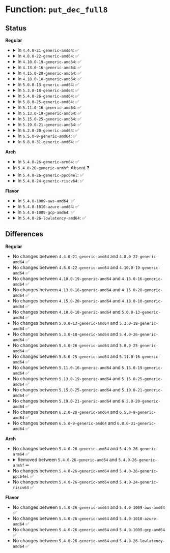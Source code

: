 # Function: <code>put_dec_full8</code>

## Status
<b>Regular</b>
<ul>
<li>
<details>
<summary>In <code>4.4.0-21-generic-amd64</code>: ✅</summary>

```c
char * put_dec_full8(char * buf, unsigned int r)
```

```json
{
  "name": "put_dec_full8",
  "collision_type": "Unique Static",
  "inline_type": "No",
  "funcs": [
    {
      "addr": 18446744071582983168,
      "name": "put_dec_full8",
      "external": false,
      "loc": "lib/vsprintf.c:216",
      "file": "lib/vsprintf.c",
      "inline": "seen, unknown",
      "caller_inline": [],
      "caller_func": [
        "lib/vsprintf.c:put_dec",
        "lib/vsprintf.c:put_dec"
      ]
    }
  ],
  "symbols": [
    {
      "addr": 18446744071582983168,
      "name": "put_dec_full8",
      "section": ".text",
      "bind": "STB_LOCAL",
      "size": 105
    }
  ]
}
```
</details>
</li>
<li>
<details>
<summary>In <code>4.8.0-22-generic-amd64</code>: ✅</summary>

```c
char * put_dec_full8(char * buf, unsigned int r)
```

```json
{
  "name": "put_dec_full8",
  "collision_type": "Unique Static",
  "inline_type": "No",
  "funcs": [
    {
      "addr": 18446744071583272368,
      "name": "put_dec_full8",
      "external": false,
      "loc": "lib/vsprintf.c:222",
      "file": "lib/vsprintf.c",
      "inline": "seen, unknown",
      "caller_inline": [],
      "caller_func": [
        "lib/vsprintf.c:put_dec",
        "lib/vsprintf.c:put_dec"
      ]
    }
  ],
  "symbols": [
    {
      "addr": 18446744071583272368,
      "name": "put_dec_full8",
      "section": ".text",
      "bind": "STB_LOCAL",
      "size": 105
    }
  ]
}
```
</details>
</li>
<li>
<details>
<summary>In <code>4.10.0-19-generic-amd64</code>: ✅</summary>

```c
char * put_dec_full8(char * buf, unsigned int r)
```

```json
{
  "name": "put_dec_full8",
  "collision_type": "Unique Static",
  "inline_type": "No",
  "funcs": [
    {
      "addr": 18446744071583391120,
      "name": "put_dec_full8",
      "external": false,
      "loc": "lib/vsprintf.c:222",
      "file": "lib/vsprintf.c",
      "inline": "seen, unknown",
      "caller_inline": [],
      "caller_func": [
        "lib/vsprintf.c:put_dec",
        "lib/vsprintf.c:put_dec"
      ]
    }
  ],
  "symbols": [
    {
      "addr": 18446744071583391120,
      "name": "put_dec_full8",
      "section": ".text",
      "bind": "STB_LOCAL",
      "size": 105
    }
  ]
}
```
</details>
</li>
<li>
<details>
<summary>In <code>4.13.0-16-generic-amd64</code>: ✅</summary>

```c
char * put_dec_full8(char * buf, unsigned int r)
```

```json
{
  "name": "put_dec_full8",
  "collision_type": "Unique Static",
  "inline_type": "No",
  "funcs": [
    {
      "addr": 18446744071588247072,
      "name": "put_dec_full8",
      "external": false,
      "loc": "lib/vsprintf.c:223",
      "file": "lib/vsprintf.c",
      "inline": "seen, unknown",
      "caller_inline": [],
      "caller_func": [
        "lib/vsprintf.c:put_dec",
        "lib/vsprintf.c:put_dec"
      ]
    }
  ],
  "symbols": [
    {
      "addr": 18446744071588247072,
      "name": "put_dec_full8",
      "section": ".text",
      "bind": "STB_LOCAL",
      "size": 105
    }
  ]
}
```
</details>
</li>
<li>
<details>
<summary>In <code>4.15.0-20-generic-amd64</code>: ✅</summary>

```c
char * put_dec_full8(char * buf, unsigned int r)
```

```json
{
  "name": "put_dec_full8",
  "collision_type": "Unique Static",
  "inline_type": "No",
  "funcs": [
    {
      "addr": 18446744071588798496,
      "name": "put_dec_full8",
      "external": false,
      "loc": "lib/vsprintf.c:225",
      "file": "lib/vsprintf.c",
      "inline": "seen, unknown",
      "caller_inline": [],
      "caller_func": [
        "lib/vsprintf.c:put_dec",
        "lib/vsprintf.c:put_dec"
      ]
    }
  ],
  "symbols": [
    {
      "addr": 18446744071588798496,
      "name": "put_dec_full8",
      "section": ".text",
      "bind": "STB_LOCAL",
      "size": 105
    }
  ]
}
```
</details>
</li>
<li>
<details>
<summary>In <code>4.18.0-10-generic-amd64</code>: ✅</summary>

```c
char * put_dec_full8(char * buf, unsigned int r)
```

```json
{
  "name": "put_dec_full8",
  "collision_type": "Unique Static",
  "inline_type": "No",
  "funcs": [
    {
      "addr": 18446744071589176592,
      "name": "put_dec_full8",
      "external": false,
      "loc": "lib/vsprintf.c:224",
      "file": "lib/vsprintf.c",
      "inline": "seen, unknown",
      "caller_inline": [],
      "caller_func": [
        "lib/vsprintf.c:put_dec",
        "lib/vsprintf.c:put_dec"
      ]
    }
  ],
  "symbols": [
    {
      "addr": 18446744071589176592,
      "name": "put_dec_full8",
      "section": ".text",
      "bind": "STB_LOCAL",
      "size": 100
    }
  ]
}
```
</details>
</li>
<li>
<details>
<summary>In <code>5.0.0-13-generic-amd64</code>: ✅</summary>

```c
char * put_dec_full8(char * buf, unsigned int r)
```

```json
{
  "name": "put_dec_full8",
  "collision_type": "Unique Static",
  "inline_type": "No",
  "funcs": [
    {
      "addr": 18446744071589406512,
      "name": "put_dec_full8",
      "external": false,
      "loc": "lib/vsprintf.c:225",
      "file": "lib/vsprintf.c",
      "inline": "seen, unknown",
      "caller_inline": [],
      "caller_func": [
        "lib/vsprintf.c:put_dec",
        "lib/vsprintf.c:put_dec"
      ]
    }
  ],
  "symbols": [
    {
      "addr": 18446744071589406512,
      "name": "put_dec_full8",
      "section": ".text",
      "bind": "STB_LOCAL",
      "size": 100
    }
  ]
}
```
</details>
</li>
<li>
<details>
<summary>In <code>5.3.0-18-generic-amd64</code>: ✅</summary>

```c
char * put_dec_full8(char * buf, unsigned int r)
```

```json
{
  "name": "put_dec_full8",
  "collision_type": "Unique Static",
  "inline_type": "No",
  "funcs": [
    {
      "addr": 18446744071589862432,
      "name": "put_dec_full8",
      "external": false,
      "loc": "lib/vsprintf.c:227",
      "file": "lib/vsprintf.c",
      "inline": "seen, unknown",
      "caller_inline": [],
      "caller_func": [
        "lib/vsprintf.c:put_dec",
        "lib/vsprintf.c:put_dec"
      ]
    }
  ],
  "symbols": [
    {
      "addr": 18446744071589862432,
      "name": "put_dec_full8",
      "section": ".text",
      "bind": "STB_LOCAL",
      "size": 91
    }
  ]
}
```
</details>
</li>
<li>
<details>
<summary>In <code>5.4.0-26-generic-amd64</code>: ✅</summary>

```c
char * put_dec_full8(char * buf, unsigned int r)
```

```json
{
  "name": "put_dec_full8",
  "collision_type": "Unique Static",
  "inline_type": "No",
  "funcs": [
    {
      "addr": 18446744071590088240,
      "name": "put_dec_full8",
      "external": false,
      "loc": "lib/vsprintf.c:227",
      "file": "lib/vsprintf.c",
      "inline": "seen, unknown",
      "caller_inline": [],
      "caller_func": [
        "lib/vsprintf.c:put_dec",
        "lib/vsprintf.c:put_dec"
      ]
    }
  ],
  "symbols": [
    {
      "addr": 18446744071590088240,
      "name": "put_dec_full8",
      "section": ".text",
      "bind": "STB_LOCAL",
      "size": 91
    }
  ]
}
```
</details>
</li>
<li>
<details>
<summary>In <code>5.8.0-25-generic-amd64</code>: ✅</summary>

```c
char * put_dec_full8(char * buf, unsigned int r)
```

```json
{
  "name": "put_dec_full8",
  "collision_type": "Unique Static",
  "inline_type": "No",
  "funcs": [
    {
      "addr": 18446744071585086160,
      "name": "put_dec_full8",
      "external": false,
      "loc": "lib/vsprintf.c:230",
      "file": "lib/vsprintf.c",
      "inline": "seen, unknown",
      "caller_inline": [],
      "caller_func": [
        "lib/vsprintf.c:put_dec",
        "lib/vsprintf.c:put_dec"
      ]
    }
  ],
  "symbols": [
    {
      "addr": 18446744071585086160,
      "name": "put_dec_full8",
      "section": ".text",
      "bind": "STB_LOCAL",
      "size": 91
    }
  ]
}
```
</details>
</li>
<li>
<details>
<summary>In <code>5.11.0-16-generic-amd64</code>: ✅</summary>

```c
char * put_dec_full8(char * buf, unsigned int r)
```

```json
{
  "name": "put_dec_full8",
  "collision_type": "Unique Static",
  "inline_type": "No",
  "funcs": [
    {
      "addr": 18446744071585235280,
      "name": "put_dec_full8",
      "external": false,
      "loc": "lib/vsprintf.c:230",
      "file": "lib/vsprintf.c",
      "inline": "seen, unknown",
      "caller_inline": [],
      "caller_func": [
        "lib/vsprintf.c:put_dec",
        "lib/vsprintf.c:put_dec"
      ]
    }
  ],
  "symbols": [
    {
      "addr": 18446744071585235280,
      "name": "put_dec_full8",
      "section": ".text",
      "bind": "STB_LOCAL",
      "size": 91
    }
  ]
}
```
</details>
</li>
<li>
<details>
<summary>In <code>5.13.0-19-generic-amd64</code>: ✅</summary>

```c
char * put_dec_full8(char * buf, unsigned int r)
```

```json
{
  "name": "put_dec_full8",
  "collision_type": "Unique Static",
  "inline_type": "No",
  "funcs": [
    {
      "addr": 18446744071585118096,
      "name": "put_dec_full8",
      "external": false,
      "loc": "lib/vsprintf.c:256",
      "file": "lib/vsprintf.c",
      "inline": "seen, unknown",
      "caller_inline": [],
      "caller_func": [
        "lib/vsprintf.c:put_dec",
        "lib/vsprintf.c:put_dec"
      ]
    }
  ],
  "symbols": [
    {
      "addr": 18446744071585118096,
      "name": "put_dec_full8",
      "section": ".text",
      "bind": "STB_LOCAL",
      "size": 95
    }
  ]
}
```
</details>
</li>
<li>
<details>
<summary>In <code>5.15.0-25-generic-amd64</code>: ✅</summary>

```c
char * put_dec_full8(char * buf, unsigned int r)
```

```json
{
  "name": "put_dec_full8",
  "collision_type": "Unique Static",
  "inline_type": "No",
  "funcs": [
    {
      "addr": 18446744071585566976,
      "name": "put_dec_full8",
      "external": false,
      "loc": "lib/vsprintf.c:257",
      "file": "lib/vsprintf.c",
      "inline": "seen, unknown",
      "caller_inline": [],
      "caller_func": [
        "lib/vsprintf.c:put_dec",
        "lib/vsprintf.c:put_dec"
      ]
    }
  ],
  "symbols": [
    {
      "addr": 18446744071585566976,
      "name": "put_dec_full8",
      "section": ".text",
      "bind": "STB_LOCAL",
      "size": 265
    }
  ]
}
```
</details>
</li>
<li>
<details>
<summary>In <code>5.19.0-21-generic-amd64</code>: ✅</summary>

```c
char * put_dec_full8(char * buf, unsigned int r)
```

```json
{
  "name": "put_dec_full8",
  "collision_type": "Unique Static",
  "inline_type": "No",
  "funcs": [
    {
      "addr": 18446744071586720608,
      "name": "put_dec_full8",
      "external": false,
      "loc": "lib/vsprintf.c:261",
      "file": "lib/vsprintf.c",
      "inline": "seen, unknown",
      "caller_inline": [],
      "caller_func": [
        "lib/vsprintf.c:put_dec",
        "lib/vsprintf.c:put_dec"
      ]
    }
  ],
  "symbols": [
    {
      "addr": 18446744071586720608,
      "name": "put_dec_full8",
      "section": ".text",
      "bind": "STB_LOCAL",
      "size": 278
    }
  ]
}
```
</details>
</li>
<li>
<details>
<summary>In <code>6.2.0-20-generic-amd64</code>: ✅</summary>

```c
char * put_dec_full8(char * buf, unsigned int r)
```

```json
{
  "name": "put_dec_full8",
  "collision_type": "Unique Static",
  "inline_type": "No",
  "funcs": [
    {
      "addr": 18446744071595883232,
      "name": "put_dec_full8",
      "external": false,
      "loc": "lib/vsprintf.c:262",
      "file": "lib/vsprintf.c",
      "inline": "seen, unknown",
      "caller_inline": [],
      "caller_func": [
        "lib/vsprintf.c:put_dec",
        "lib/vsprintf.c:put_dec"
      ]
    }
  ],
  "symbols": [
    {
      "addr": 18446744071595883232,
      "name": "put_dec_full8",
      "section": ".text",
      "bind": "STB_LOCAL",
      "size": 278
    }
  ]
}
```
</details>
</li>
<li>
<details>
<summary>In <code>6.5.0-9-generic-amd64</code>: ✅</summary>

```c
char * put_dec_full8(char * buf, unsigned int r)
```

```json
{
  "name": "put_dec_full8",
  "collision_type": "Unique Static",
  "inline_type": "No",
  "funcs": [
    {
      "addr": 18446744071596400640,
      "name": "put_dec_full8",
      "external": false,
      "loc": "lib/vsprintf.c:262",
      "file": "lib/vsprintf.c",
      "inline": "seen, unknown",
      "caller_inline": [],
      "caller_func": [
        "lib/vsprintf.c:put_dec",
        "lib/vsprintf.c:put_dec"
      ]
    }
  ],
  "symbols": [
    {
      "addr": 18446744071596400640,
      "name": "put_dec_full8",
      "section": ".text",
      "bind": "STB_LOCAL",
      "size": 278
    }
  ]
}
```
</details>
</li>
<li>
<details>
<summary>In <code>6.8.0-31-generic-amd64</code>: ✅</summary>

```c
char * put_dec_full8(char * buf, unsigned int r)
```

```json
{
  "name": "put_dec_full8",
  "collision_type": "Unique Static",
  "inline_type": "No",
  "funcs": [
    {
      "addr": 18446744071597295744,
      "name": "put_dec_full8",
      "external": false,
      "loc": "lib/vsprintf.c:264",
      "file": "lib/vsprintf.c",
      "inline": "seen, unknown",
      "caller_inline": [],
      "caller_func": [
        "lib/vsprintf.c:put_dec",
        "lib/vsprintf.c:put_dec"
      ]
    }
  ],
  "symbols": [
    {
      "addr": 18446744071597295744,
      "name": "put_dec_full8",
      "section": ".text",
      "bind": "STB_LOCAL",
      "size": 278
    }
  ]
}
```
</details>
</li>
</ul>
<b>Arch</b>
<ul>
<li>
<details>
<summary>In <code>5.4.0-26-generic-arm64</code>: ✅</summary>

```c
char * put_dec_full8(char * buf, unsigned int r)
```

```json
{
  "name": "put_dec_full8",
  "collision_type": "Unique Static",
  "inline_type": "No",
  "funcs": [
    {
      "addr": 18446603336503866520,
      "name": "put_dec_full8",
      "external": false,
      "loc": "lib/vsprintf.c:227",
      "file": "lib/vsprintf.c",
      "inline": "seen, unknown",
      "caller_inline": [],
      "caller_func": [
        "lib/vsprintf.c:put_dec",
        "lib/vsprintf.c:put_dec"
      ]
    }
  ],
  "symbols": [
    {
      "addr": 18446603336503866520,
      "name": "put_dec_full8",
      "section": ".text",
      "bind": "STB_LOCAL",
      "size": 112
    }
  ]
}
```
</details>
</li>
<li>
In <code>5.4.0-26-generic-armhf</code>: Absent ❓
</li>
<li>
<details>
<summary>In <code>5.4.0-26-generic-ppc64el</code>: ✅</summary>

```c
char * put_dec_full8(char * buf, unsigned int r)
```

```json
{
  "name": "put_dec_full8",
  "collision_type": "Unique Static",
  "inline_type": "No",
  "funcs": [
    {
      "addr": 13835058055297726368,
      "name": "put_dec_full8",
      "external": false,
      "loc": "lib/vsprintf.c:227",
      "file": "lib/vsprintf.c",
      "inline": "seen, unknown",
      "caller_inline": [],
      "caller_func": [
        "lib/vsprintf.c:put_dec",
        "lib/vsprintf.c:put_dec"
      ]
    }
  ],
  "symbols": [
    {
      "addr": 13835058055297726368,
      "name": "put_dec_full8",
      "section": ".text",
      "bind": "STB_LOCAL",
      "size": 136
    }
  ]
}
```
</details>
</li>
<li>
<details>
<summary>In <code>5.4.0-24-generic-riscv64</code>: ✅</summary>

```c
char * put_dec_full8(char * buf, unsigned int r)
```

```json
{
  "name": "put_dec_full8",
  "collision_type": "Unique Static",
  "inline_type": "No",
  "funcs": [
    {
      "addr": 18446743936279762410,
      "name": "put_dec_full8",
      "external": false,
      "loc": "lib/vsprintf.c:227",
      "file": "lib/vsprintf.c",
      "inline": "seen, unknown",
      "caller_inline": [],
      "caller_func": [
        "lib/vsprintf.c:put_dec",
        "lib/vsprintf.c:put_dec"
      ]
    }
  ],
  "symbols": [
    {
      "addr": 18446743936279762410,
      "name": "put_dec_full8",
      "section": ".text",
      "bind": "STB_LOCAL",
      "size": 154
    }
  ]
}
```
</details>
</li>
</ul>
<b>Flavor</b>
<ul>
<li>
<details>
<summary>In <code>5.4.0-1009-aws-amd64</code>: ✅</summary>

```c
char * put_dec_full8(char * buf, unsigned int r)
```

```json
{
  "name": "put_dec_full8",
  "collision_type": "Unique Static",
  "inline_type": "No",
  "funcs": [
    {
      "addr": 18446744071589690496,
      "name": "put_dec_full8",
      "external": false,
      "loc": "lib/vsprintf.c:227",
      "file": "lib/vsprintf.c",
      "inline": "seen, unknown",
      "caller_inline": [],
      "caller_func": [
        "lib/vsprintf.c:put_dec",
        "lib/vsprintf.c:put_dec"
      ]
    }
  ],
  "symbols": [
    {
      "addr": 18446744071589690496,
      "name": "put_dec_full8",
      "section": ".text",
      "bind": "STB_LOCAL",
      "size": 91
    }
  ]
}
```
</details>
</li>
<li>
<details>
<summary>In <code>5.4.0-1010-azure-amd64</code>: ✅</summary>

```c
char * put_dec_full8(char * buf, unsigned int r)
```

```json
{
  "name": "put_dec_full8",
  "collision_type": "Unique Static",
  "inline_type": "No",
  "funcs": [
    {
      "addr": 18446744071589416288,
      "name": "put_dec_full8",
      "external": false,
      "loc": "lib/vsprintf.c:227",
      "file": "lib/vsprintf.c",
      "inline": "seen, unknown",
      "caller_inline": [],
      "caller_func": [
        "lib/vsprintf.c:put_dec",
        "lib/vsprintf.c:put_dec"
      ]
    }
  ],
  "symbols": [
    {
      "addr": 18446744071589416288,
      "name": "put_dec_full8",
      "section": ".text",
      "bind": "STB_LOCAL",
      "size": 91
    }
  ]
}
```
</details>
</li>
<li>
<details>
<summary>In <code>5.4.0-1009-gcp-amd64</code>: ✅</summary>

```c
char * put_dec_full8(char * buf, unsigned int r)
```

```json
{
  "name": "put_dec_full8",
  "collision_type": "Unique Static",
  "inline_type": "No",
  "funcs": [
    {
      "addr": 18446744071590133872,
      "name": "put_dec_full8",
      "external": false,
      "loc": "lib/vsprintf.c:227",
      "file": "lib/vsprintf.c",
      "inline": "seen, unknown",
      "caller_inline": [],
      "caller_func": [
        "lib/vsprintf.c:put_dec",
        "lib/vsprintf.c:put_dec"
      ]
    }
  ],
  "symbols": [
    {
      "addr": 18446744071590133872,
      "name": "put_dec_full8",
      "section": ".text",
      "bind": "STB_LOCAL",
      "size": 91
    }
  ]
}
```
</details>
</li>
<li>
<details>
<summary>In <code>5.4.0-26-lowlatency-amd64</code>: ✅</summary>

```c
char * put_dec_full8(char * buf, unsigned int r)
```

```json
{
  "name": "put_dec_full8",
  "collision_type": "Unique Static",
  "inline_type": "No",
  "funcs": [
    {
      "addr": 18446744071590184256,
      "name": "put_dec_full8",
      "external": false,
      "loc": "lib/vsprintf.c:227",
      "file": "lib/vsprintf.c",
      "inline": "seen, unknown",
      "caller_inline": [],
      "caller_func": [
        "lib/vsprintf.c:put_dec",
        "lib/vsprintf.c:put_dec"
      ]
    }
  ],
  "symbols": [
    {
      "addr": 18446744071590184256,
      "name": "put_dec_full8",
      "section": ".text",
      "bind": "STB_LOCAL",
      "size": 91
    }
  ]
}
```
</details>
</li>
</ul>

## Differences
<b>Regular</b>
<ul>
<li>
No changes between <code>4.4.0-21-generic-amd64</code> and <code>4.8.0-22-generic-amd64</code> ✅
</li>
<li>
No changes between <code>4.8.0-22-generic-amd64</code> and <code>4.10.0-19-generic-amd64</code> ✅
</li>
<li>
No changes between <code>4.10.0-19-generic-amd64</code> and <code>4.13.0-16-generic-amd64</code> ✅
</li>
<li>
No changes between <code>4.13.0-16-generic-amd64</code> and <code>4.15.0-20-generic-amd64</code> ✅
</li>
<li>
No changes between <code>4.15.0-20-generic-amd64</code> and <code>4.18.0-10-generic-amd64</code> ✅
</li>
<li>
No changes between <code>4.18.0-10-generic-amd64</code> and <code>5.0.0-13-generic-amd64</code> ✅
</li>
<li>
No changes between <code>5.0.0-13-generic-amd64</code> and <code>5.3.0-18-generic-amd64</code> ✅
</li>
<li>
No changes between <code>5.3.0-18-generic-amd64</code> and <code>5.4.0-26-generic-amd64</code> ✅
</li>
<li>
No changes between <code>5.4.0-26-generic-amd64</code> and <code>5.8.0-25-generic-amd64</code> ✅
</li>
<li>
No changes between <code>5.8.0-25-generic-amd64</code> and <code>5.11.0-16-generic-amd64</code> ✅
</li>
<li>
No changes between <code>5.11.0-16-generic-amd64</code> and <code>5.13.0-19-generic-amd64</code> ✅
</li>
<li>
No changes between <code>5.13.0-19-generic-amd64</code> and <code>5.15.0-25-generic-amd64</code> ✅
</li>
<li>
No changes between <code>5.15.0-25-generic-amd64</code> and <code>5.19.0-21-generic-amd64</code> ✅
</li>
<li>
No changes between <code>5.19.0-21-generic-amd64</code> and <code>6.2.0-20-generic-amd64</code> ✅
</li>
<li>
No changes between <code>6.2.0-20-generic-amd64</code> and <code>6.5.0-9-generic-amd64</code> ✅
</li>
<li>
No changes between <code>6.5.0-9-generic-amd64</code> and <code>6.8.0-31-generic-amd64</code> ✅
</li>
</ul>
<b>Arch</b>
<ul>
<li>
No changes between <code>5.4.0-26-generic-amd64</code> and <code>5.4.0-26-generic-arm64</code> ✅
</li>
<li>
<details>
<summary>Removed between <code>5.4.0-26-generic-amd64</code> and <code>5.4.0-26-generic-armhf</code> ➖</summary>

```c
char * put_dec_full8(char * buf, unsigned int r)
```
</details>
</li>
<li>
No changes between <code>5.4.0-26-generic-amd64</code> and <code>5.4.0-26-generic-ppc64el</code> ✅
</li>
<li>
No changes between <code>5.4.0-26-generic-amd64</code> and <code>5.4.0-24-generic-riscv64</code> ✅
</li>
</ul>
<b>Flavor</b>
<ul>
<li>
No changes between <code>5.4.0-26-generic-amd64</code> and <code>5.4.0-1009-aws-amd64</code> ✅
</li>
<li>
No changes between <code>5.4.0-26-generic-amd64</code> and <code>5.4.0-1010-azure-amd64</code> ✅
</li>
<li>
No changes between <code>5.4.0-26-generic-amd64</code> and <code>5.4.0-1009-gcp-amd64</code> ✅
</li>
<li>
No changes between <code>5.4.0-26-generic-amd64</code> and <code>5.4.0-26-lowlatency-amd64</code> ✅
</li>
</ul>
